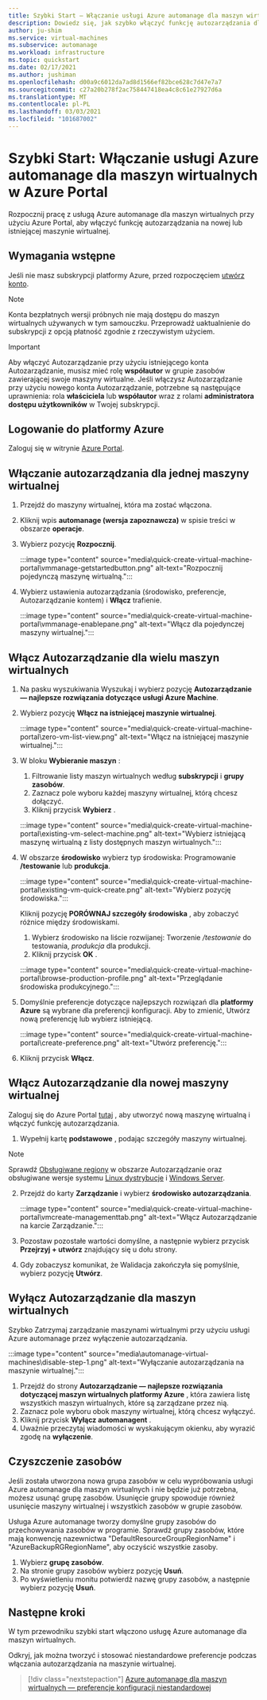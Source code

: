```yaml
---
title: Szybki Start — Włączanie usługi Azure automanage dla maszyn wirtualnych w Azure Portal
description: Dowiedz się, jak szybko włączyć funkcję autozarządzania dla maszyn wirtualnych na nowej lub istniejącej maszynie wirtualnej w Azure Portal.
author: ju-shim
ms.service: virtual-machines
ms.subservice: automanage
ms.workload: infrastructure
ms.topic: quickstart
ms.date: 02/17/2021
ms.author: jushiman
ms.openlocfilehash: d00a9c6012da7ad8d1566ef82bce628c7d47e7a7
ms.sourcegitcommit: c27a20b278f2ac758447418ea4c8c61e27927d6a
ms.translationtype: MT
ms.contentlocale: pl-PL
ms.lasthandoff: 03/03/2021
ms.locfileid: "101687002"
---
```

# <a name="quickstart-enable-azure-automanage-for-virtual-machines-in-the-azure-portal"></a>Szybki Start: Włączanie usługi Azure automanage dla maszyn wirtualnych w Azure Portal

Rozpocznij pracę z usługą Azure automanage dla maszyn wirtualnych przy użyciu Azure Portal, aby włączyć funkcję autozarządzania na nowej lub istniejącej maszynie wirtualnej.


## <a name="prerequisites"></a>Wymagania wstępne

Jeśli nie masz subskrypcji platformy Azure, przed rozpoczęciem [utwórz konto](https://azure.microsoft.com/pricing/purchase-options/pay-as-you-go/).

> [!NOTE]
> Konta bezpłatnych wersji próbnych nie mają dostępu do maszyn wirtualnych używanych w tym samouczku. Przeprowadź uaktualnienie do subskrypcji z opcją płatność zgodnie z rzeczywistym użyciem.

> [!IMPORTANT]
> Aby włączyć Autozarządzanie przy użyciu istniejącego konta Autozarządzanie, musisz mieć rolę **współautor** w grupie zasobów zawierającej swoje maszyny wirtualne. Jeśli włączysz Autozarządzanie przy użyciu nowego konta Autozarządzanie, potrzebne są następujące uprawnienia: rola **właściciela** lub **współautor** wraz z rolami **administratora dostępu użytkowników** w Twojej subskrypcji.


## <a name="sign-in-to-azure"></a>Logowanie do platformy Azure

Zaloguj się w witrynie [Azure Portal](https://aka.ms/AutomanagePortal-Ignite21).

## <a name="enable-automanage-for-a-single-vm"></a>Włączanie autozarządzania dla jednej maszyny wirtualnej

1. Przejdź do maszyny wirtualnej, która ma zostać włączona.

2. Kliknij wpis **automanage (wersja zapoznawcza)** w spisie treści w obszarze **operacje**.

3. Wybierz pozycję **Rozpocznij**.

    :::image type="content" source="media\quick-create-virtual-machine-portal\vmmanage-getstartedbutton.png" alt-text="Rozpocznij pojedynczą maszynę wirtualną.":::

4. Wybierz ustawienia autozarządzania (środowisko, preferencje, Autozarządzanie kontem) i **Włącz** trafienie.

    :::image type="content" source="media\quick-create-virtual-machine-portal\vmmanage-enablepane.png" alt-text="Włącz dla pojedynczej maszyny wirtualnej.":::

## <a name="enable-automanage-for-multiple-vms"></a>Włącz Autozarządzanie dla wielu maszyn wirtualnych

1. Na pasku wyszukiwania Wyszukaj i wybierz pozycję **Autozarządzanie — najlepsze rozwiązania dotyczące usługi Azure Machine**.

2. Wybierz pozycję **Włącz na istniejącej maszynie wirtualnej**.

    :::image type="content" source="media\quick-create-virtual-machine-portal\zero-vm-list-view.png" alt-text="Włącz na istniejącej maszynie wirtualnej.":::

3. W bloku **Wybieranie maszyn** :
    1. Filtrowanie listy maszyn wirtualnych według **subskrypcji** i **grupy zasobów**.
    1. Zaznacz pole wyboru każdej maszyny wirtualnej, którą chcesz dołączyć.
    1. Kliknij przycisk **Wybierz** .

    :::image type="content" source="media\quick-create-virtual-machine-portal\existing-vm-select-machine.png" alt-text="Wybierz istniejącą maszynę wirtualną z listy dostępnych maszyn wirtualnych.":::

4. W obszarze **środowisko** wybierz typ środowiska: Programowanie **/testowanie** lub **produkcja**. 

    :::image type="content" source="media\quick-create-virtual-machine-portal\existing-vm-quick-create.png" alt-text="Wybierz pozycję środowiska.":::

   Kliknij pozycję **PORÓWNAJ szczegóły środowiska** , aby zobaczyć różnice między środowiskami.
    1. Wybierz środowisko na liście rozwijanej: Tworzenie */testowanie* do testowania, *produkcja* dla produkcji.
    1. Kliknij przycisk **OK** .

    :::image type="content" source="media\quick-create-virtual-machine-portal\browse-production-profile.png" alt-text="Przeglądanie środowiska produkcyjnego.":::

5. Domyślnie preferencje dotyczące najlepszych rozwiązań dla **platformy Azure** są wybrane dla preferencji konfiguracji. Aby to zmienić, Utwórz nową preferencję lub wybierz istniejącą. 

    :::image type="content" source="media\quick-create-virtual-machine-portal\create-preference.png" alt-text="Utwórz preferencję.":::

6. Kliknij przycisk **Włącz**.


## <a name="enable-automanage-for-a-new-vm"></a>Włącz Autozarządzanie dla nowej maszyny wirtualnej

Zaloguj się do Azure Portal [tutaj](https://aka.ms/AzureAutomanagePreview) , aby utworzyć nową maszynę wirtualną i włączyć funkcję autozarządzania.

1. Wypełnij kartę **podstawowe** , podając szczegóły maszyny wirtualnej.

> [!NOTE]
> Sprawdź [Obsługiwane regiony](automanage-virtual-machines#supported-regions) w obszarze Autozarządzanie oraz obsługiwane wersje systemu [Linux dystrybucje](automanage-linux.md#supported-linux-distributions-and-versions) i [Windows Server](automanage-windows-server.md#supported-windows-server-versions).

2. Przejdź do karty **Zarządzanie** i wybierz **środowisko autozarządzania**.

    :::image type="content" source="media\quick-create-virtual-machine-portal\vmcreate-managementtab.png" alt-text="Włącz Autozarządzanie na karcie Zarządzanie.":::

3. Pozostaw pozostałe wartości domyślne, a następnie wybierz przycisk **Przejrzyj + utwórz** znajdujący się u dołu strony.

4. Gdy zobaczysz komunikat, że Walidacja zakończyła się pomyślnie, wybierz pozycję **Utwórz**.

## <a name="disable-automanage-for-vms"></a>Wyłącz Autozarządzanie dla maszyn wirtualnych

Szybko Zatrzymaj zarządzanie maszynami wirtualnymi przy użyciu usługi Azure automanage przez wyłączenie autozarządzania.

:::image type="content" source="media\automanage-virtual-machines\disable-step-1.png" alt-text="Wyłączanie autozarządzania na maszynie wirtualnej.":::

1. Przejdź do strony **Autozarządzanie — najlepsze rozwiązania dotyczącej maszyn wirtualnych platformy Azure** , która zawiera listę wszystkich maszyn wirtualnych, które są zarządzane przez nią.
1. Zaznacz pole wyboru obok maszyny wirtualnej, którą chcesz wyłączyć.
1. Kliknij przycisk **Wyłącz automanagent** .
1. Uważnie przeczytaj wiadomości w wyskakującym okienku, aby wyrazić zgodę na **wyłączenie**.


## <a name="clean-up-resources"></a>Czyszczenie zasobów

Jeśli została utworzona nowa grupa zasobów w celu wypróbowania usługi Azure automanage dla maszyn wirtualnych i nie będzie już potrzebna, możesz usunąć grupę zasobów. Usunięcie grupy spowoduje również usunięcie maszyny wirtualnej i wszystkich zasobów w grupie zasobów.

Usługa Azure automanage tworzy domyślne grupy zasobów do przechowywania zasobów w programie. Sprawdź grupy zasobów, które mają konwencję nazewnictwa "DefaultResourceGroupRegionName" i "AzureBackupRGRegionName", aby oczyścić wszystkie zasoby.

1. Wybierz **grupę zasobów**.
1. Na stronie grupy zasobów wybierz pozycję **Usuń**.
1. Po wyświetleniu monitu potwierdź nazwę grupy zasobów, a następnie wybierz pozycję **Usuń**.


## <a name="next-steps"></a>Następne kroki

W tym przewodniku szybki start włączono usługę Azure automanage dla maszyn wirtualnych.

Odkryj, jak można tworzyć i stosować niestandardowe preferencje podczas włączania autozarządzania na maszynie wirtualnej.

> [!div class="nextstepaction"]
> [Azure automanage dla maszyn wirtualnych — preferencje konfiguracji niestandardowej](virtual-machines-custom-preferences.md)
